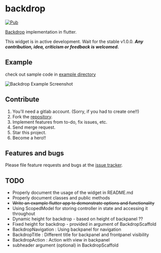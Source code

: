 # backdrop 
[![Pub](https://img.shields.io/pub/v/box2d.svg)](https://pub.dartlang.org/packages/backdrop)


[Backdrop](https://material.io/design/components/backdrop.html) implementation in flutter. 

This widget is in active development. Wait for the stable v1.0.0. ___Any contribution, idea, criticism or feedback is welcomed.___

## Example
check out sample code in [example directory](https://gitlab.com/daadu/backdrop/tree/master/example)

![Backdrop Example Screenshot](https://gitlab.com/daadu/backdrop/raw/master/.gitlab/backdrop.gif)

## Contribute
1. You'll need a gitlab account. (Sorry, if you had to create one!!)
2. Fork the [repository](https://gitlab.com/daadu/backdrop).
3. Implement features from to-do, fix issues, etc.
4. Send merge request.
5. Star this project.
6. Become a hero!!

## Features and bugs
Please file feature requests and bugs at the [issue tracker](https://gitlab.com/daadu/backdrop/issues).

## TODO
- Properly document the usage of the widget in README.md
- Properly document classes and public methods
- ~~Write an example flutter app to demonstrate options and functionality~~
- Using ScopedModel for storing controller in state and accessing it throughout
- Dynamic height for backdrop - based on height of backpanel ??
- Fixed height for backdrop - provided in argument of BackdropScaffold
- BackdropNavigation : Using backpanel for navigation
- BackdropTitle : Different title for backpanel and frontpanel visibility
- BackdropAction : Action with view in backpanel
- subheader argument (optional) in BackdropScaffold